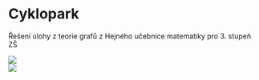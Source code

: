 # Cyklopark
Řešení úlohy z teorie grafů z Hejného učebnice matematiky pro 3. stupeň ZŠ

<img src="https://git.sr.ht/~dkvasnicka/cyklopark/blob/main/zadani1.jpg" /><br />
<img src="https://git.sr.ht/~dkvasnicka/cyklopark/blob/main/zadani2.jpg" />
